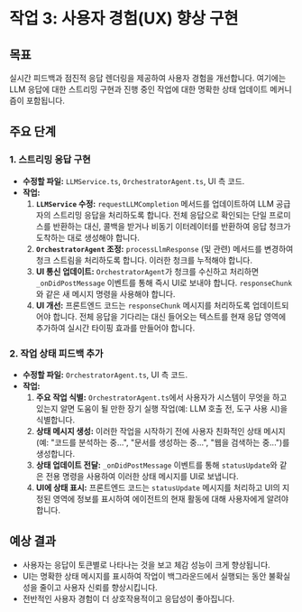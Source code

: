 # 작업 3: 사용자 경험(UX) 향상 구현

## 목표
실시간 피드백과 점진적 응답 렌더링을 제공하여 사용자 경험을 개선합니다. 여기에는 LLM 응답에 대한 스트리밍 구현과 진행 중인 작업에 대한 명확한 상태 업데이트 메커니즘이 포함됩니다.

## 주요 단계

### 1. 스트리밍 응답 구현

-   **수정할 파일:** `LLMService.ts`, `OrchestratorAgent.ts`, UI 측 코드.
-   **작업:**
    1.  **`LLMService` 수정:** `requestLLMCompletion` 메서드를 업데이트하여 LLM 공급자의 스트리밍 응답을 처리하도록 합니다. 전체 응답으로 확인되는 단일 프로미스를 반환하는 대신, 콜백을 받거나 비동기 이터레이터를 반환하여 응답 청크가 도착하는 대로 생성해야 합니다.
    2.  **`OrchestratorAgent` 조정:** `processLlmResponse` (및 관련) 메서드를 변경하여 청크 스트림을 처리하도록 합니다. 이러한 청크를 누적해야 합니다.
    3.  **UI 통신 업데이트:** `OrchestratorAgent`가 청크를 수신하고 처리하면 `_onDidPostMessage` 이벤트를 통해 즉시 UI로 보내야 합니다. `responseChunk`와 같은 새 메시지 명령을 사용해야 합니다.
    4.  **UI 개선:** 프론트엔드 코드는 `responseChunk` 메시지를 처리하도록 업데이트되어야 합니다. 전체 응답을 기다리는 대신 들어오는 텍스트를 현재 응답 영역에 추가하여 실시간 타이핑 효과를 만들어야 합니다.

### 2. 작업 상태 피드백 추가

-   **수정할 파일:** `OrchestratorAgent.ts`, UI 측 코드.
-   **작업:**
    1.  **주요 작업 식별:** `OrchestratorAgent.ts`에서 사용자가 시스템이 무엇을 하고 있는지 알면 도움이 될 만한 장기 실행 작업(예: LLM 호출 전, 도구 사용 시)을 식별합니다.
    2.  **상태 메시지 생성:** 이러한 작업을 시작하기 전에 사용자 친화적인 상태 메시지(예: "코드를 분석하는 중...", "문서를 생성하는 중...", "웹을 검색하는 중...")를 생성합니다.
    3.  **상태 업데이트 전달:** `_onDidPostMessage` 이벤트를 통해 `statusUpdate`와 같은 전용 명령을 사용하여 이러한 상태 메시지를 UI로 보냅니다.
    4.  **UI에 상태 표시:** 프론트엔드 코드는 `statusUpdate` 메시지를 처리하고 UI의 지정된 영역에 정보를 표시하여 에이전트의 현재 활동에 대해 사용자에게 알려야 합니다.

## 예상 결과
-   사용자는 응답이 토큰별로 나타나는 것을 보고 체감 성능이 크게 향상됩니다.
-   UI는 명확한 상태 메시지를 표시하여 작업이 백그라운드에서 실행되는 동안 불확실성을 줄이고 사용자 신뢰를 향상시킵니다.
-   전반적인 사용자 경험이 더 상호작용적이고 응답성이 좋아집니다.
